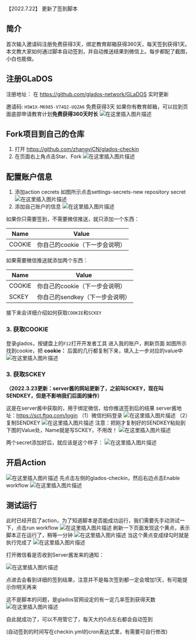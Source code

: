 【2022.7.22】 更新了签到脚本

## 简介

首次输入邀请码注册免费获得3天，绑定教育邮箱获得360天，每天签到获得1天。本文教大家如何通过脚本自动签到，并自动推送结果到微信上。每步都配了截图，小白也能做。

## 注册GLaDOS

注册地址：
在 https://github.com/glados-network/GLaDOS 实时更新

邀请码:
`HSW1X-M6985-V74Q2-UQZA6`
免费获得3天
如果你有教育邮箱，可以拉到页面底部申请教育计划**免费获得360天时长**
![在这里插入图片描述](https://picture-1308610694.cos.ap-nanjing.myqcloud.com/202207221453536.png)

## Fork项目到自己的仓库

1. 打开 https://github.com/zhangyiCN/glados-checkin
2. 在页面右上角点击Star、Fork
   ![在这里插入图片描述](https://picture-1308610694.cos.ap-nanjing.myqcloud.com/202207221453495.png)

## 配置账户信息

1. 添加action cecrets
   如图所示点击settings-secrets-new repository secret
   ![在这里插入图片描述](https://picture-1308610694.cos.ap-nanjing.myqcloud.com/202207221453647.png)
2. 添加自己账户的信息
   ![在这里插入图片描述](https://picture-1308610694.cos.ap-nanjing.myqcloud.com/202207221453518.png)

如果你只需要签到，不需要微信推送，就只添加一个东西：

| Name   | Value                          |
| ------ | ------------------------------ |
| COOKIE | 你自己的cookie（下一步会说明） |

如果需要微信推送就添加两个东西：

| Name   | Value                           |
| ------ | ------------------------------- |
| COOKIE | 你自己的cookie（下一步会说明）  |
| SCKEY  | 你自己的sendkey（下一步会说明） |

接下来会详细介绍如何获取`COOKIE`和`SCKEY`

### 3. 获取COOKIE

登录glados，按键盘上的`F12`打开开发者工具
进入我的账户，刷新页面
如图所示找到cookie，把 **cookie：** 后面的几行都复制下来，填入上一步对应的value中
![在这里插入图片描述](https://picture-1308610694.cos.ap-nanjing.myqcloud.com/202207221453757.png)

### 3. 获取SCKEY

**（2022.3.23更新：server酱的网站更新了，之前叫SCKEY，现在叫SENDKEY，但是不影响我们后面的操作）**

这是在server酱中获取的，用于绑定微信，给你推送签到后的结果
server酱地址：https://sct.ftqq.com/login
（1）微信扫码登录
![在这里插入图片描述](https://picture-1308610694.cos.ap-nanjing.myqcloud.com/202207221453663.png)
（2）复制SENDKEY
![在这里插入图片描述](https://picture-1308610694.cos.ap-nanjing.myqcloud.com/202207221453170.png)
注意：把刚才复制好的SENDKEY粘贴到下图的Value处，Name就是写SCKEY，不用改！
![在这里插入图片描述](https://picture-1308610694.cos.ap-nanjing.myqcloud.com/202207221453230.png)

两个secret添加好后，就应该是这个样子：
![在这里插入图片描述](https://picture-1308610694.cos.ap-nanjing.myqcloud.com/202207221453368.png)

## 开启Action

![在这里插入图片描述](https://picture-1308610694.cos.ap-nanjing.myqcloud.com/202207221453293.png)
先点击左侧的glados-checkin，然后右边点击Enable workflow
![在这里插入图片描述](https://picture-1308610694.cos.ap-nanjing.myqcloud.com/202207221453331.png)

## 测试运行

此时已经开启了action，为了知道脚本是否能成功运行，我们需要先手动测试一下，点击run workflow
![在这里插入图片描述](https://picture-1308610694.cos.ap-nanjing.myqcloud.com/202207221453339.png)
刷新一下页面发现这个黄点，表示脚本正在运行了，稍等一分钟
![在这里插入图片描述](https://picture-1308610694.cos.ap-nanjing.myqcloud.com/202207221453568.png)
当这个黄点变成绿勾时就是执行完成了
![在这里插入图片描述](https://picture-1308610694.cos.ap-nanjing.myqcloud.com/202207221453814.png)

打开微信看是否收到Server酱发来的通知：

![在这里插入图片描述](https://picture-1308610694.cos.ap-nanjing.myqcloud.com/202207221453852.png)

点进去会看到详细的签到结果，注意并不是每次签到都一定会增加1天，有可能提示你明天再来

这不是脚本的问题，是glados官网设定的有一定几率签到获得天数
![在这里插入图片描述](https://picture-1308610694.cos.ap-nanjing.myqcloud.com/202207221453890.png)

自此就成功了，可以不用管它了，每天大约0点左右都会自动签到

(自动签到的时间写在checkin.yml的cron表达式里，有需要可自行修改)

